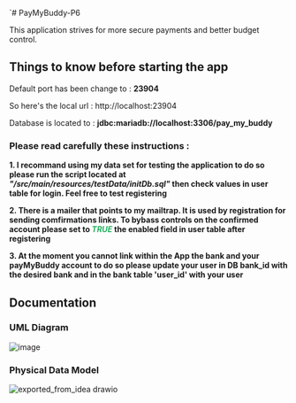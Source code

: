 `# PayMyBuddy-P6

This application strives for more secure payments and better budget control.

## Things to know before starting the app

Default port has been change to  : **23904**

So here's the local url  : http://localhost:23904

Database is located to : **jdbc:mariadb://localhost:3306/pay_my_buddy**

### Please read carefully these instructions :

**1.    I recommand using my data set for testing the application to do so please run the script located at ***"/src/main/resources/testData/initDb.sql"*** then check values in user table for login. Feel free to test registering**

**2.   There is a mailer that points to my mailtrap. It is used by registration for sending comfirmations links.
To bybass controls on the confirmed account please set to <span style="color: #26B260">***TRUE***</span> the enabled field in user table after registering**

**3. At the moment you cannot link within the App the bank and your payMyBuddy account to do so please update your user in DB bank_id with the desired bank and in the bank table 'user_id' with your user**


## Documentation
### UML Diagram
![image](https://github.com/FlorianFortier/PayMyBuddy-P6/assets/78166457/02c75f28-841a-4ef3-87ca-f66acbbc7e5a)



### Physical Data Model
![exported_from_idea drawio](https://github.com/FlorianFortier/PayMyBuddy-P6/assets/78166457/7124fcb2-10b0-404d-b2a2-ef7b46bb34ab)
